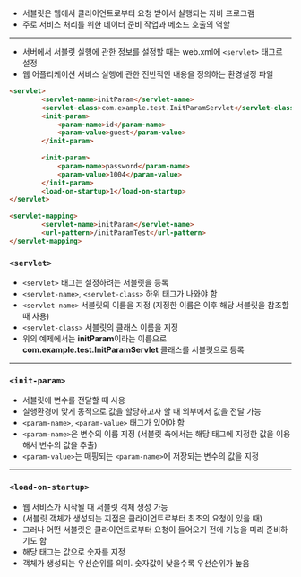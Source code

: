 - 서블릿은 웹에서 클라이언트로부터 요청 받아서 실행되는 자바 프로그램
- 주로 서비스 처리를 위한 데이터 준비 작업과 메소드 호출의 역할
---
- 서버에서 서블릿 실행에 관한 정보를 설정할 때는 web.xml에 `<servlet>` 태그로 설정
- 웹 어플리케이션 서비스 실행에 관한 전반적인 내용을 정의하는 환경설정 파일

```html
<servlet>
   		<servlet-name>initParam</servlet-name>
   		<servlet-class>com.example.test.InitParamServlet</servlet-class>
   		<init-param>
   			<param-name>id</param-name>
   			<param-value>guest</param-value>
   		</init-param>
   		
   		<init-param>
   			<param-name>password</param-name>
   			<param-value>1004</param-value>
   		</init-param>
   		<load-on-startup>1</load-on-startup>
</servlet>
   
<servlet-mapping>
   		<servlet-name>initParam</servlet-name>
   		<url-pattern>/initParamTest</url-pattern>
</servlet-mapping>
```

### `<servlet>`
- `<servlet>` 태그는 설정하려는 서블릿을 등록
- `<servlet-name>`, `<servlet-class>` 하위 태그가 나와야 함
- `<servlet-name>` 서블릿의 이름을 지정 (지정한 이름은 이후 해당 서블릿을 참조할 때 사용)
- `<servlet-class>` 서블릿의 클래스 이름을 지정
- 위의 예제에서는 **initParam**이라는 이름으로 **com.example.test.InitParamServlet** 클래스를 서블릿으로 등록

---
### `<init-param>`
- 서블릿에 변수를 전달할 때 사용
- 실행환경에 맞게 동적으로 값을 할당하고자 할 때 외부에서 값을 전달 가능
- `<param-name>`, `<param-value>` 태그가 있어야 함
- `<param-name>`은 변수의 이름 지정 (서블릿 측에서는 해당 태그에 지정한 값을 이용해서 변수의 값을 추출)
- `<param-value>`는 매핑되는 `<param-name>`에 저장되는 변수의 값을 지정

---
### `<load-on-startup>`
- 웹 서비스가 시작될 때 서블릿 객체 생성 가능
- (서블릿 객체가 생성되는 지점은 클라이언트로부터 최초의 요청이 있을 때)
- 그러나 어떤 서블릿은 클라이언트로부터 요청이 들어오기 전에 기능을 미리 준비하기도 함
- 해당 태그는 값으로 숫자를 지정
- 객체가 생성되는 우선순위를 의미. 숫자값이 낮을수록 우선순위가 높음
